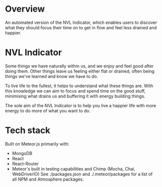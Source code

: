 # Overview

An automated version of the NVL Indicator, which enables users to discover what they should focus their time on to get in flow and feel less drained and happier.

#  NVL Indicator

Some things we have naturally within us, and we enjoy and feel good after doing them. Other things leave us feeling either flat or drained, often being things we've learned and know we have to do.

To live life to the fullest, it helps to understand what these things are. With this knowledge we can aim to focus and spend time on the good stuff, minimising what drains us and buffering it with energy building things.

The sole aim of the NVL Indicator is to help you live a happier life with more energy to do more of what you want to do.

# Tech stack

Built on Meteor.js primarily with:
- MongoDB
- React
- React-Router
- Meteor's built in testing capabilities and Chimp (Mocha, Chai, WebDriverIO)
See ./packages.json and ./.meteor/packages for a list of all NPM and Atmosphere packages.

